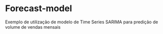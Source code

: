 # Forecast-model

Exemplo de utilização de modelo de Time Series SARIMA para predição de volume de vendas mensais

